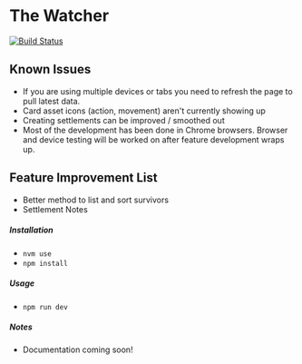 # The Watcher
[![Build Status](https://travis-ci.org/Playing-Indoors/KDM_WWW.svg?branch=master)](https://travis-ci.org/Playing-Indoors/KDM_WWW)

## Known Issues
- If you are using multiple devices or tabs you need to refresh the page to pull latest data.
- Card asset icons (action, movement) aren't currently showing up
- Creating settlements can be improved / smoothed out
- Most of the development has been done in Chrome browsers. Browser and device testing will be worked on after feature development wraps up.

## Feature Improvement List
- Better method to list and sort survivors
- Settlement Notes

##### Installation
 - `nvm use`
 - `npm install`

##### Usage

- `npm run dev`

##### Notes
- Documentation coming soon!